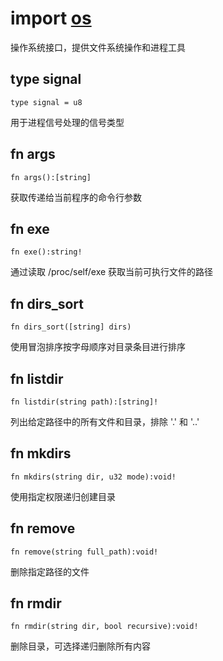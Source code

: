 # import [os](https://github.com/nature-lang/nature/blob/master/std/os/main.n)

操作系统接口，提供文件系统操作和进程工具

## type signal

```
type signal = u8
```

用于进程信号处理的信号类型

## fn args

```
fn args():[string]
```

获取传递给当前程序的命令行参数

## fn exe

```
fn exe():string!
```

通过读取 /proc/self/exe 获取当前可执行文件的路径

## fn dirs_sort

```
fn dirs_sort([string] dirs)
```

使用冒泡排序按字母顺序对目录条目进行排序

## fn listdir

```
fn listdir(string path):[string]!
```

列出给定路径中的所有文件和目录，排除 '.' 和 '..'

## fn mkdirs

```
fn mkdirs(string dir, u32 mode):void!
```

使用指定权限递归创建目录

## fn remove

```
fn remove(string full_path):void!
```

删除指定路径的文件

## fn rmdir

```
fn rmdir(string dir, bool recursive):void!
```

删除目录，可选择递归删除所有内容